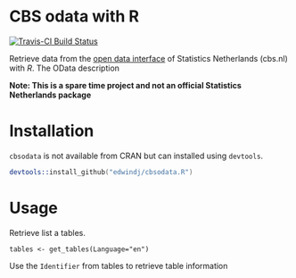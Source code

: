 # CBS odata with R

[![Travis-CI Build Status](https://travis-ci.org/edwindj/cbsodata.R.png?branch=master)](https://travis-ci.org/edwindj/cbsodata.R)

Retrieve data from the [open data interface](http://www.cbs.nl/nl-NL/menu/cijfers/statline/open-data/default.htm) of Statistics Netherlands (cbs.nl) with *R*.
The OData description 

__Note: This is a spare time project and not an official Statistics Netherlands package__

# Installation

`cbsodata` is not available from CRAN but can installed using `devtools`.

```S
devtools::install_github("edwindj/cbsodata.R")
```

# Usage

Retrieve list a tables.
```
tables <- get_tables(Language="en")
```

Use the `Identifier` from tables to retrieve table information

```

```


